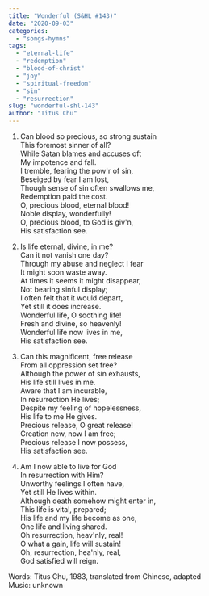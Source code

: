 ```yaml
---
title: "Wonderful (S&HL #143)"
date: "2020-09-03"
categories: 
  - "songs-hymns"
tags: 
  - "eternal-life"
  - "redemption"
  - "blood-of-christ"
  - "joy"
  - "spiritual-freedom"
  - "sin"
  - "resurrection"
slug: "wonderful-shl-143"
author: "Titus Chu"
---
```


1. Can blood so precious, so strong sustain  
    This foremost sinner of all?  
    While Satan blames and accuses oft  
    My impotence and fall.  
    I tremble, fearing the pow'r of sin,  
    Beseiged by fear I am lost,  
    Though sense of sin often swallows me,  
    Redemption paid the cost.  
    O, precious blood, eternal blood!  
    Noble display, wonderfully!  
    O, precious blood, to God is giv'n,  
    His satisfaction see.  
      
    
2. Is life eternal, divine, in me?  
    Can it not vanish one day?  
    Through my abuse and neglect I fear  
    It might soon waste away.  
    At times it seems it might disappear,  
    Not bearing sinful display;  
    I often felt that it would depart,  
    Yet still it does increase.  
    Wonderful life, O soothing life!  
    Fresh and divine, so heavenly!  
    Wonderful life now lives in me,  
    His satisfaction see.  
      
    
3. Can this magnificent, free release  
    From all oppression set free?  
    Although the power of sin exhausts,  
    His life still lives in me.  
    Aware that I am incurable,  
    In resurrection He lives;  
    Despite my feeling of hopelessness,  
    His life to me He gives.  
    Precious release, O great release!  
    Creation new, now I am free;  
    Precious release I now possess,  
    His satisfaction see.  
      
    
4. Am I now able to live for God  
    In resurrection with Him?  
    Unworthy feelings I often have,  
    Yet still He lives within.  
    Although death somehow might enter in,  
    This life is vital, prepared;  
    His life and my life become as one,  
    One life and living shared.  
    Oh resurrection, heav'nly, real!  
    O what a gain, life will sustain!  
    Oh, resurrection, hea'nly, real,  
    God satisfied will reign.

Words: Titus Chu, 1983, translated from Chinese, adapted  
Music: unknown
